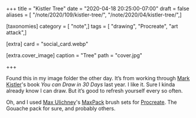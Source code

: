 +++
title = "Kistler Tree"
date = "2020-04-18 20:25:00-07:00"
draft = false
aliases = [ "/note/2020/109/kistler-tree/", "/note/2020/04/kistler-tree/",]

[taxonomies]
category = [ "note",]
tags = [ "drawing", "Procreate", "art attack",]

[extra]
card = "social_card.webp"

[extra.cover_image]
caption = "Tree"
path = "cover.jpg"

+++

Found this in my image folder the other day. It’s from working through
[Mark Kistler](https://markkistler.com/)'s book *You can Draw in 30
Days* last year. I like it. Sure I kinda already know I can draw. But
it’s good to refresh yourself every so often.

Oh, and I used [Max Ulichney](https://maxulichney.com/)'s
[MaxPack](https://gumroad.com/maxulichney) brush sets for
[Procreate](https://procreate.art/). The Gouache pack for sure, and
probably others.